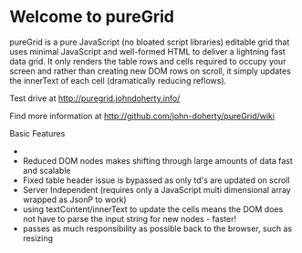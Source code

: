 # Welcome to pureGrid

pureGrid is a pure JavaScript (no bloated script libraries) editable grid that uses minimal JavaScript and well-formed HTML to deliver a lightning fast data grid.
It only renders the table rows and cells required to occupy your screen and rather than creating new DOM rows on scroll, it simply updates the innerText of each cell (dramatically reducing reflows).

Test drive at http://puregrid.johndoherty.info/

Find more information at http://github.com/john-doherty/pureGrid/wiki

Basic Features

* 
* Reduced DOM nodes makes shifting through large amounts of data fast and scalable
* Fixed table header issue is bypassed as only td's are updated on scroll
* Server Independent (requires only a JavaScript multi dimensional array wrapped as JsonP to work)
* using textContent/innerText to update the cells means the DOM does not have to parse the input string for new nodes - faster!
* passes as much responsibility as possible back to the browser, such as resizing
